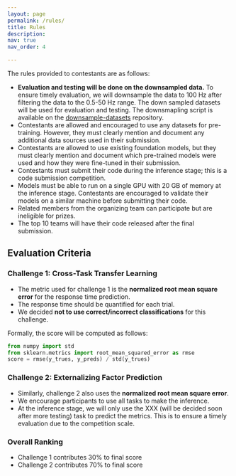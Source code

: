 ```yaml
---
layout: page
permalink: /rules/
title: Rules
description:  
nav: true
nav_order: 4

---
```


The rules provided to contestants are as follows:

- **Evaluation and testing will be done on the downsampled data.** To ensure timely evaluation, we will downsample the data to 100 Hz after filtering the data to the 0.5-50 Hz range. The down sampled datasets will be used for evaluation and testing. The downsmapling script is available on the [downsample-datasets](https://github.com/eeg2025/downsample-datasets) repository.
- Contestants are allowed and encouraged to use any datasets for pre-training. However, they must clearly mention and document any additional data sources used in their submission.
- Contestants are allowed to use existing foundation models, but they must clearly mention and document which pre-trained models were used and how they were fine-tuned in their submission.
- Contestants must submit their code during the inference stage; this is a code submission competition.
- Models must be able to run on a single GPU with 20 GB of memory at the inference stage. Contestants are encouraged to validate their models on a similar machine before submitting their code.
- Related members from the organizing team can participate but are ineligible for prizes.
- The top 10 teams will have their code released after the final submission.

## Evaluation Criteria

### Challenge 1: Cross-Task Transfer Learning
- The metric used for challenge 1 is the **normalized root mean square error** for the response time prediction.
- The response time should be quantified for each trial.
- We decided **not to use correct/incorrect classifications** for this challenge.

Formally, the score will be computed as follows:
```python 
from numpy import std
from sklearn.metrics import root_mean_squared_error as rmse
score = rmse(y_trues, y_preds) / std(y_trues)
```

### Challenge 2: Externalizing Factor Prediction
- Similarly, challenge 2 also uses the **normalized root mean square error**.
- We encourage participants to use all tasks to make the inference.
- At the inference stage, we will only use the XXX (will be decided soon after more testing) task to predict the metrics. This is to ensure a timely evaluation due to the competition scale.

### Overall Ranking
- Challenge 1 contributes 30% to final score
- Challenge 2 contributes 70% to final score
